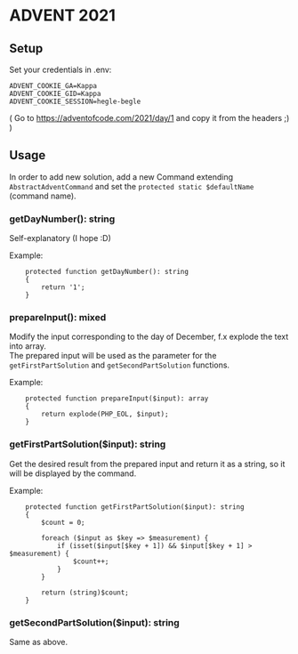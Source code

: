 # ADVENT 2021

## Setup

Set your credentials in .env:  

```
ADVENT_COOKIE_GA=Kappa
ADVENT_COOKIE_GID=Kappa
ADVENT_COOKIE_SESSION=hegle-begle
```

( Go to https://adventofcode.com/2021/day/1 and copy it from the headers ;) ) 

## Usage

In order to add new solution, add a new Command extending `AbstractAdventCommand` and set the `protected static $defaultName` (command name).

### getDayNumber(): string

Self-explanatory (I hope :D)

Example:
```
    protected function getDayNumber(): string
    {
        return '1';
    }
```

### prepareInput(): mixed

Modify the input corresponding to the day of December, f.x explode the text into array. \
The prepared input will be used as the parameter for the `getFirstPartSolution` and `getSecondPartSolution` functions.

Example:
```
    protected function prepareInput($input): array
    {
        return explode(PHP_EOL, $input);
    }
```

### getFirstPartSolution($input): string
Get the desired result from the prepared input and return it as a string, so it will be displayed by the command.

Example:
```
    protected function getFirstPartSolution($input): string
    {
        $count = 0;

        foreach ($input as $key => $measurement) {
            if (isset($input[$key + 1]) && $input[$key + 1] > $measurement) {
                $count++;
            }
        }

        return (string)$count;
    }
```

### getSecondPartSolution($input): string
Same as above.
